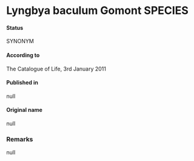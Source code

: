 # Lyngbya baculum Gomont SPECIES

#### Status
SYNONYM

#### According to
The Catalogue of Life, 3rd January 2011

#### Published in
null

#### Original name
null

### Remarks
null
